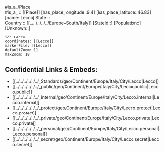 ﻿---
location: [46.83,9.4] 
mapzoom: [7,12] 
mapmarker: city 
type: City
tags:
- geo/City


SpocWebEntityId: 31902
isDeleted: false
confidential: public

---
#is_a_/Place  
#is_a_ :: [[Place]] 
[has_place_longitude::9.4] 
[has_place_latitude::46.83] 
[name::Lecco] 
State ::  
Country :: [[../../../../../Europe~South/Italy]] 
[StateId::] 
[Population::] 
[Unknown::] 


```leaflet
id: Lecco
coordinates: [[Lecco]] 
markerFile: [[Lecco]] 
defaultZoom: 11 
maxZoom: 18
```


## Confidential Links & Embeds: 
- [[../../../../../../_Standards/geo/Continent/Europe/Italy/City/Lecco|Lecco]] 
- [[../../../../../../_public/geo/Continent/Europe/Italy/City/Lecco.public|Lecco.public]] 
- [[../../../../../../_internal/geo/Continent/Europe/Italy/City/Lecco.internal|Lecco.internal]] 
- [[../../../../../../_protect/geo/Continent/Europe/Italy/City/Lecco.protect|Lecco.protect]] 
- [[../../../../../../_private/geo/Continent/Europe/Italy/City/Lecco.private|Lecco.private]] 
- [[../../../../../../_personal/geo/Continent/Europe/Italy/City/Lecco.personal|Lecco.personal]] 
- [[../../../../../../_secret/geo/Continent/Europe/Italy/City/Lecco.secret|Lecco.secret]] 
